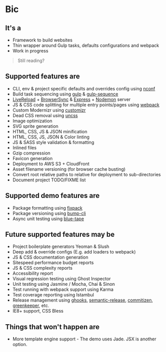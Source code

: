 # Bic

## It's a

- Framework to build websites
- Thin wrapper around Gulp tasks, defaults configurations and webpack
- Work in progress

> Still reading?

## Supported features are

- CLI, env & project specific defaults and overrides config using [nconf](https://github.com/indexzero/nconf)
- Build task sequencing using [gulp](https://github.com/gulpjs) & [gulp-sequence](https://github.com/teambition/gulp-sequence)
- [LiveReload](http://www.browsersync.io/docs/gulp/#gulp-reload) + [BrowserSync](http://www.browsersync.io/) & [Express](http://expressjs.com/) + [Nodemon](http://nodemon.io/) server
- JS & CSS code splitting for multiple entry points/pages using [webpack](https://github.com/webpack/webpack)
- Custom Modernizr using  [customizr](https://github.com/doctyper/customizr)
- Dead CSS removal using [uncss](https://github.com/giakki/uncss)
- Image optimization
- SVG sprite generation
- HTML, CSS, JS & JSON minification
- HTML, CSS, JS, JSON & Color linting
- JS & SASS style validation & formatting
- Inlined files
- Gzip compression
- Favicon generation
- Deployment to AWS S3 + CloudFront
- Asset filename versioning (for browser cache busting)
- Convert root relative paths to relative for deployment to sub-directories
- Document project TODO/FIXME list

## Supported demo features are

- Package formatting using [fixpack](https://github.com/henrikjoreteg/fixpack)
- Package versioning using [bump-cli](https://github.com/rstacruz/bump-cli)
- Async unit testing using [blue-tape](https://github.com/spion/blue-tape)

## Future supported features may be

- Project boilerplate generators Yeoman & Slush
- Deep add & override configs (E.g. add loaders to webpack)
- JS & CSS documentation generation
- Sitespeed performance budget reports
- JS & CSS complexity reports
- Accessibility report
- Visual regression testing using Ghost Inspector  
- Unit testing using Jasmine / Mocha, Chai & Sinon
- Test running with webpack support using Karma
- Test coverage reporting using Istambul
- Release management using [ghooks](https://github.com/gtramontina/ghooks), [semantic-release](https://github.com/semantic-release/semantic-release), [commitizen](https://github.com/commitizen), [greenkeeper](http://greenkeeper.io/), etc.
- IE8+ support, CSS Bless


## Things that won't happen are

- More template engine support - The demo uses Jade. JSX is another option.
